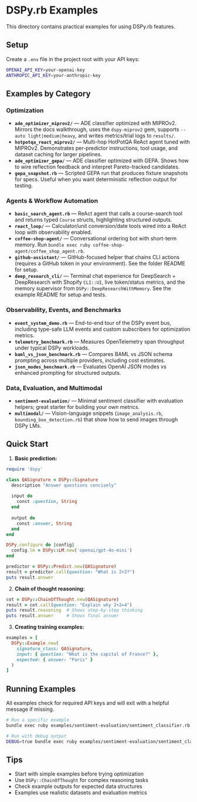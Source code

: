 # DSPy.rb Examples

This directory contains practical examples for using DSPy.rb features.

## Setup

Create a `.env` file in the project root with your API keys:
```bash
OPENAI_API_KEY=your-openai-key
ANTHROPIC_API_KEY=your-anthropic-key
```

## Examples by Category

### Optimization

- **`ade_optimizer_miprov2/`** — ADE classifier optimized with MIPROv2. Mirrors the docs walkthrough, uses the `dspy-miprov2` gem, supports `--auto light|medium|heavy`, and writes metrics/trial logs to `results/`.
- **`hotpotqa_react_miprov2/`** — Multi-hop HotPotQA ReAct agent tuned with MIPROv2. Demonstrates per-predictor instructions, tool usage, and dataset caching for larger pipelines.
- **`ade_optimizer_gepa/`** — ADE classifier optimized with GEPA. Shows how to wire reflection feedback and interpret Pareto-tracked candidates.
- **`gepa_snapshot.rb`** — Scripted GEPA run that produces fixture snapshots for specs. Useful when you want deterministic reflection output for testing.

### Agents & Workflow Automation

- **`basic_search_agent.rb`** — ReAct agent that calls a course-search tool and returns typed `Course` structs, highlighting structured outputs.
- **`react_loop/`** — Calculator/unit conversion/date tools wired into a ReAct loop with observability enabled.
- **`coffee-shop-agent/`** — Conversational ordering bot with short-term memory. Run `bundle exec ruby coffee-shop-agent/coffee_shop_agent.rb`.
- **`github-assistant/`** — GitHub-focused helper that chains CLI actions (requires a GitHub token in your environment). See the folder README for setup.
- **`deep_research_cli/`** — Terminal chat experience for DeepSearch + DeepResearch with Shopify `CLI::UI`, live token/status metrics, and the memory supervisor from `DSPy::DeepResearchWithMemory`. See the example README for setup and tests.

### Observability, Events, and Benchmarks

- **`event_system_demo.rb`** — End-to-end tour of the DSPy event bus, including type-safe LLM events and custom subscribers for optimization metrics.
- **`telemetry_benchmark.rb`** — Measures OpenTelemetry span throughput under typical DSPy workloads.
- **`baml_vs_json_benchmark.rb`** — Compares BAML vs JSON schema prompting across multiple providers, including cost estimates.
- **`json_modes_benchmark.rb`** — Evaluates OpenAI JSON modes vs enhanced prompting for structured outputs.

### Data, Evaluation, and Multimodal

- **`sentiment-evaluation/`** — Minimal sentiment classifier with evaluation helpers; great starter for building your own metrics.
- **`multimodal/`** — Vision-language snippets (`image_analysis.rb`, `bounding_box_detection.rb`) that show how to send images through DSPy LMs.

## Quick Start

1. **Basic prediction:**
```ruby
require 'dspy'

class QASignature < DSPy::Signature
  description "Answer questions concisely"
  
  input do
    const :question, String
  end
  
  output do
    const :answer, String
  end
end

DSPy.configure do |config|
  config.lm = DSPy::LM.new('openai/gpt-4o-mini')
end

predictor = DSPy::Predict.new(QASignature)
result = predictor.call(question: "What is 2+2?")
puts result.answer
```

2. **Chain of thought reasoning:**
```ruby
cot = DSPy::ChainOfThought.new(QASignature)
result = cot.call(question: "Explain why 2+2=4")
puts result.reasoning  # Shows step-by-step thinking
puts result.answer     # Shows final answer
```

3. **Creating training examples:**
```ruby
examples = [
  DSPy::Example.new(
    signature_class: QASignature,
    input: { question: "What is the capital of France?" },
    expected: { answer: "Paris" }
  )
]
```

## Running Examples

All examples check for required API keys and will exit with a helpful message if missing.

```bash
# Run a specific example
bundle exec ruby examples/sentiment-evaluation/sentiment_classifier.rb

# Run with debug output
DEBUG=true bundle exec ruby examples/sentiment-evaluation/sentiment_classifier.rb
```

## Tips

- Start with simple examples before trying optimization
- Use `DSPy::ChainOfThought` for complex reasoning tasks
- Check example outputs for expected data structures
- Examples use realistic datasets and evaluation metrics
